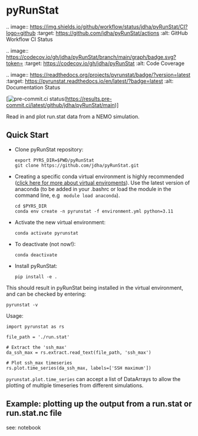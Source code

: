 # pyRunStat

.. image:: https://img.shields.io/github/workflow/status/jdha/pyRunStat/CI?logo=github
:target: https://github.com/jdha/pyRunStat/actions
:alt: GitHub Workflow CI Status

.. image:: https://codecov.io/gh/jdha/pyRunStat/branch/main/graph/badge.svg?token=
:target: https://codecov.io/gh/jdha/pyRunStat
:alt: Code Coverage

.. image:: https://readthedocs.org/projects/pyrunstat/badge/?version=latest
:target: https://pyrunstat.readthedocs.io/en/latest/?badge=latest
:alt: Documentation Status

[![pre-commit.ci status](https://results.pre-commit.ci/badge/github/jdha/pyRunStat/main.svg )(https://results.pre-commit.ci/latest/github/jdha/pyRunStat/main)]

Read in and plot run.stat data from a NEMO simulation.

## Quick Start

- Clone pyRunStat repository:

  ```
  export PYRS_DIR=$PWD/pyRunStat
  git clone https://github.com/jdha/pyRunStat.git
  ```

- Creating a specific conda virtual environment is highly recommended ([click here for more about virtual
  enviroments](https://docs.conda.io/projects/conda/en/latest/user-guide/tasks/manage-environments.html)).
  Use the latest version of anaconda (to be added in your .bashrc or load the module in the command line, e.g ` module load anaconda`).

  ```
  cd $PYRS_DIR
  conda env create -n pyrunstat -f environment.yml python=3.11
  ```

- Activate the new virtual environment:

  ```
  conda activate pyrunstat
  ```

- To deactivate (not now!):

  ```
  conda deactivate
  ```

- Install pyRunStat:

  ```
  pip install -e .
  ```

This should result in pyRunStat being installed in the virtual environment,
and can be checked by entering:

```
pyrunstat -v
```

Usage:

```
import pyrunstat as rs

file_path = './run.stat'

# Extract the 'ssh_max'
da_ssh_max = rs.extract.read_text(file_path, 'ssh_max')

# Plot ssh_max timeseries
rs.plot.time_series(da_ssh_max, labels=['SSH maximum'])
```

`pyrunstat.plot.time_series` can accept a list of DataArrays to allow the plotting of multiple timeseries
from different simulations.

## Example: plotting up the output from a run.stat or run.stat.nc file

see: notebook
